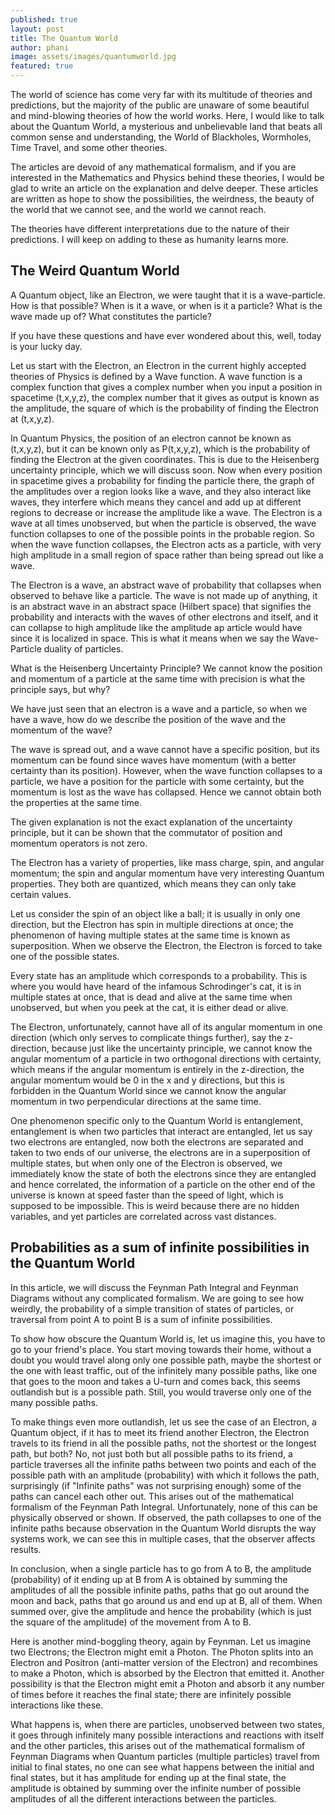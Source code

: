 ```yaml
---
published: true
layout: post
title: The Quantum World
author: phani
image: assets/images/quantumworld.jpg
featured: true
---
```

The world of science has come very far with its multitude of theories and predictions, but the majority of the public are unaware of some beautiful and mind-blowing theories of how the world works. Here, I would like to talk about the Quantum World, a mysterious and unbelievable land that beats all common sense and understanding, the World of Blackholes, Wormholes, Time Travel, and some other theories.

The articles are devoid of any mathematical formalism, and if you are interested in the Mathematics and Physics behind these theories, I would be glad to write an article on the explanation and delve deeper. These articles are written as hope to show the possibilities, the weirdness, the beauty of the world that we cannot see, and the world we cannot reach.

The theories have different interpretations due to the nature of their predictions. I will keep on adding to these as humanity learns more.



## The Weird Quantum World

A Quantum object, like an Electron, we were taught that it is a wave-particle. How is that possible? When is it a wave, or when is it a particle? What is the wave made up of? What constitutes the particle?

If you have these questions and have ever wondered about this, well, today is your lucky day.

Let us start with the Electron, an Electron in the current highly accepted theories of Physics is defined by a Wave function. A wave function is a complex function that gives a complex number when you input a position in spacetime (t,x,y,z), the complex number that it gives as output is known as the amplitude, the square of which is the probability of finding the Electron at (t,x,y,z).

In Quantum Physics, the position of an electron cannot be known as (t,x,y,z), but it can be known only as P(t,x,y,z), which is the probability of finding the Electron at the given coordinates. This is due to the Heisenberg uncertainty principle, which we will discuss soon. Now when every position in spacetime gives a probability for finding the particle there, the graph of the amplitudes over a region looks like a wave, and they also interact like waves, they interfere which means they cancel and add up at different regions to decrease or increase the amplitude like a wave. The Electron is a wave at all times unobserved, but when the particle is observed, the wave function collapses to one of the possible points in the probable region. So when the wave function collapses, the Electron acts as a particle, with very high amplitude in a small region of space rather than being spread out like a wave. 

The Electron is a wave, an abstract wave of probability that collapses when observed to behave like a particle. The wave is not made up of anything, it is an abstract wave in an abstract space (Hilbert space) that signifies the probability and interacts with the waves of other electrons and itself, and it can collapse to high amplitude like the amplitude ap article would have since it is localized in space. This is what it means when we say the Wave-Particle duality of particles.

What is the Heisenberg Uncertainty Principle? We cannot know the position and momentum of a particle at the same time with precision is what the principle says, but why?

We have just seen that an electron is a wave and a particle, so when we have a wave, how do we describe the position of the wave and the momentum of the wave? 

The wave is spread out, and a wave cannot have a specific position, but its momentum can be found since waves have momentum (with a better certainty than its position). However, when the wave function collapses to a particle, we have a position for the particle with some certainty, but the momentum is lost as the wave has collapsed. Hence we cannot obtain both the properties at the same time.

The given explanation is not the exact explanation of the uncertainty principle, but it can be shown that the commutator of position and momentum operators is not zero.

The Electron has a variety of properties, like mass charge, spin, and angular momentum; the spin and angular momentum have very interesting Quantum properties. They both are quantized, which means they can only take certain values.

Let us consider the spin of an object like a ball; it is usually in only one direction, but the Electron has spin in multiple directions at once; the phenomenon of having multiple states at the same time is known as superposition. When we observe the Electron, the Electron is forced to take one of the possible states.

Every state has an amplitude which corresponds to a probability. This is where you would have heard of the infamous Schrodinger's cat, it is in multiple states at once, that is dead and alive at the same time when unobserved, but when you peek at the cat, it is either dead or alive. 

The Electron, unfortunately, cannot have all of its angular momentum in one direction (which only serves to complicate things further), say the z-direction, because just like the uncertainty principle, we cannot know the angular momentum of a particle in two orthogonal directions with certainty, which means if the angular momentum is entirely in the z-direction, the angular momentum would be 0 in the x and y directions, but this is forbidden in the Quantum World since we cannot know the angular momentum in two perpendicular directions at the same time. 

One phenomenon specific only to the Quantum World is entanglement, entanglement is when two particles that interact are entangled, let us say two electrons are entangled, now both the electrons are separated and taken to two ends of our universe, the electrons are in a superposition of multiple states, but when only one of the Electron is observed, we immediately know the state of both the electrons since they are entangled and hence correlated, the information of a particle on the other end of the universe is known at speed faster than the speed of light, which is supposed to be impossible. This is weird because there are no hidden variables, and yet particles are correlated across vast distances.



## Probabilities as a sum of infinite possibilities in the Quantum World

In this article, we will discuss the Feynman Path Integral and Feynman Diagrams without any complicated formalism. We are going to see how weirdly, the probability of a simple transition of states of particles, or traversal from point A to point B is a sum of infinite possibilities.

To show how obscure the Quantum World is, let us imagine this, you have to go to your friend's place. You start moving towards their home,  without a doubt you would travel along only one possible path, maybe the shortest or the one with least traffic, out of the infinitely many possible paths, like one that goes to the moon and takes a U-turn and comes back, this seems outlandish but is a possible path. Still, you would traverse only one of the many possible paths.

To make things even more outlandish, let us see the case of an Electron, a Quantum object, if it has to meet its friend another Electron, the Electron travels to its friend in all the possible paths, not the shortest or the longest path, but both?  No, not just both but all possible paths to its friend, a particle traverses all the infinite paths between two points and each of the possible path with an amplitude (probability) with which it follows the path, surprisingly (if "Infinite paths" was not surprising enough) some of the paths can cancel each other out. This arises out of the mathematical formalism of the Feynman Path Integral. Unfortunately, none of this can be physically observed or shown. If observed, the path collapses to one of the infinite paths because observation in the Quantum World disrupts the way systems work, we can see this in multiple cases, that the observer affects results.  

In conclusion, when a single particle has to go from A to B, the amplitude (probability) of it ending up at B from A is obtained by summing the amplitudes of all the possible infinite paths, paths that go out around the moon and back, paths that go around us and end up at B, all of them. When summed over, give the amplitude and hence the probability (which is just the square of the amplitude) of the movement from A to B.

Here is another mind-boggling theory, again by Feynman. Let us imagine two Electrons; the Electron might emit a Photon. The Photon splits into an Electron and Positron (anti-matter version of the Electron) and recombines to make a Photon, which is absorbed by the Electron that emitted it. Another possibility is that the Electron might emit a Photon and absorb it any number of times before it reaches the final state; there are infinitely possible interactions like these. 
 
What happens is, when there are particles, unobserved between two states, it goes through infinitely many possible interactions and reactions with itself and the other particles, this arises out of the mathematical formalism of Feynman Diagrams when Quantum particles (multiple particles) travel from initial to final states, no one can see what happens between the initial and final states, but it has amplitude for ending up at the final state, the amplitude is obtained by summing over the infinite number of possible amplitudes of all the different interactions between the particles.

